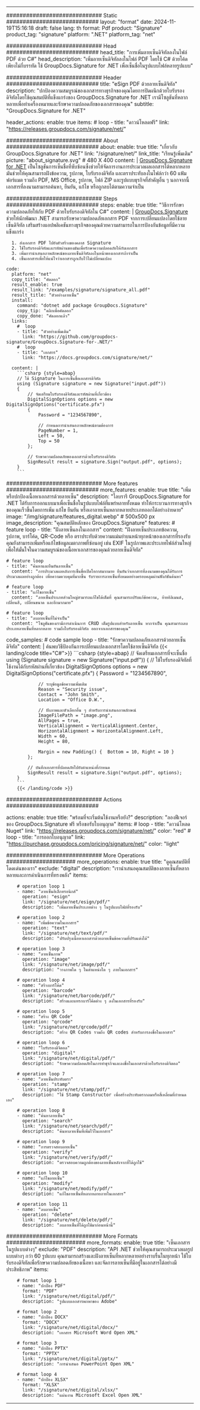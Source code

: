 



---
############################# Static ############################
layout: "format"
date:  2024-11-19T15:16:18
draft: false
lang: th
format: Pdf
product: "Signature"
product_tag: "signature"
platform: ".NET"
platform_tag: "net"

############################# Head ############################
head_title: "การเพิ่มลายเซ็นดิจิทัลลงในไฟล์ PDF ด้วย C#"
head_description: "เพิ่มลายเซ็นดิจิทัลลงในไฟล์ PDF โดยใช้ C# ด้วยโค้ดเพียงไม่กี่บรรทัด ใช้ GroupDocs.Signature for .NET เพื่อเซ็นชื่อในรูปแบบไฟล์หลายรูปแบบ"

############################# Header ############################
title: "eSign PDF ด้วยลายเซ็นดิจิทัล" 
description: "ปกป้องความสมบูรณ์ของเอกสารทางธุรกิจของคุณโดยการปิดผนึกด้วยใบรับรองดิจิทัลโดยใช้คุณสมบัติที่แข็งแกร่งของ GroupDocs.Signature for .NET เรามีโซลูชันที่หลากหลายเพื่อทำเครื่องหมายและรักษาความปลอดภัยของเอกสารของคุณ"
subtitle: "GroupDocs.Signature for .NET" 

header_actions:
  enable: true
  items:
    #  loop
    - title: "ดาวน์โหลดฟรี"
      link: "https://releases.groupdocs.com/signature/net/"
      
############################# About ############################
about:
    enable: true
    title: "เกี่ยวกับ GroupDocs.Signature for .NET"
    link: "/signature/net/"
    link_title: "เรียนรู้เพิ่มเติม"
    picture: "about_signature.svg" # 480 X 400
    content: |
       [GroupDocs.Signature for .NET](/signature/net/) เป็นโซลูชันการเซ็นชื่อที่ซับซ้อนซึ่งช่วยให้จัดการงานการประมวลผลเอกสารได้หลากหลาย มันช่วยให้คุณสามารถฝังข้อความ, รูปภาพ, ใบรับรองดิจิทัล และตราประทับลงในไฟล์กว่า 60 แฟ้มฟอร์แมต รวมถึง PDF, MS Office, รูปภาพ, ไฟล์ ZIP และรูปแบบธุรกิจที่สำคัญอื่น ๆ นอกจากนี้ เอกสารที่ลงนามสามารถค้นหา, ยืนยัน, แก้ไข หรือถูกลบได้ตามความจำเป็น

############################# Steps ############################
steps:
    enable: true
    title: "วิธีการรักษาความปลอดภัยให้กับ PDF ด้วยใบรับรองดิจิทัลใน C#"
    content: |
      [GroupDocs.Signature](/signature/net/) ช่วยให้นักพัฒนา .NET สามารถรักษาความปลอดภัยเอกสาร PDF จากการเปลี่ยนแปลงโดยใช้ลายเซ็นดิจิทัล เสริมสร้างแอปพลิเคชันทางธุรกิจของคุณด้วยความสามารถในการป้องกันข้อมูลที่มีความแข็งแกร่ง
      
      1. ส่งเอกสาร PDF ไปยังตัวสร้างของคลาส Signature
      2. ใช้ใบรับรองดิจิทัลและรหัสผ่านของมันเพื่อรักษาความปลอดภัยให้กับเอกสาร
      3. เพิ่มการนำเสนอภาพลักษณ์ของลายเซ็นดิจิทัลลงในหน้าของเอกสารถ้าจำเป็น
      4. เซ็นเอกสารเพื่อให้แน่ใจว่าเอกสารถูกเก็บไว้ไม่เปลี่ยนแปลง
   
    code:
      platform: "net"
      copy_title: "คัดลอก"
      result_enable: true
      result_link: "/examples/signature/signature_all.pdf"
      result_title: "ตัวอย่างลายเซ็น"
      install:
        command: "dotnet add package GroupDocs.Signature"
        copy_tip: "คลิกเพื่อคัดลอก"
        copy_done: "คัดลอกแล้ว"
      links:
        #  loop
        - title: "ตัวอย่างเพิ่มเติม"
          link: "https://github.com/groupdocs-signature/GroupDocs.Signature-for-.NET/"
        #  loop
        - title: "เอกสาร"
          link: "https://docs.groupdocs.com/signature/net/"
          
      content: |
        ```csharp {style=abap}
        // ใช้ Signature ในการเซ็นชื่อเอกสารดิจิทัล
        using (Signature signature = new Signature("input.pdf"))
        {
            // จัดเตรียมใบรับรองดิจิทัลและรหัสผ่านที่เกี่ยวข้อง
            DigitalSignOptions options = new DigitalSignOptions("certificate.pfx")
            {
                Password = "1234567890",

                // กำหนดการนำเสนอภาพลักษณ์ตามต้องการ
                PageNumber = 1,
                Left = 50,
                Top = 50
            };

            // รักษาความปลอดภัยของเอกสารด้วยใบรับรองดิจิทัล
            SignResult result = signature.Sign("output.pdf", options);
        }
        ```            

############################# More features ############################
more_features:
  enable: true
  title: "เพิ่มหรือปกป้องเนื้อหาเอกสารด้วยลายเซ็น"
  description: "ไลบรารี GroupDocs.Signature for .NET ได้รับการออกแบบมาเพื่อเซ็นชื่อในรูปแบบไฟล์ที่แพร่หลายทั้งหมด ทำให้กระบวนการทางธุรกิจของคุณเร็วขึ้นโดยการเพิ่ม แก้ไข ยืนยัน หรือเอาลายเซ็นหลากหลายประเภทออกได้อย่างง่ายดาย"
  image: "/img/signature/features_digital.webp" # 500x500 px
  image_description: "คุณสมบัติหลักของ GroupDocs.Signature"
  features:
    # feature loop
    - title: "ฝังลายเซ็นลงในเอกสาร"
      content: "ฝังลายเซ็นประเภทข้อความ, รูปภาพ, บาร์โค้ด, QR-Code หรือ ตราประทับด้วยความแม่นยำบนหน้าทุกหน้าของเอกสารที่รองรับ คุณยังสามารถเพิ่มหรือแก้ไขข้อมูลเมตาภาพที่ซ่อนอยู่ เช่น EXIF ในรูปภาพและประเภทไฟล์ส่วนใหญ่ เพื่อให้มั่นใจในความสมบูรณ์ของเนื้อหาเอกสารของคุณด้วยลายเซ็นดิจิทัล"

    # feature loop
    - title: "ค้นหาและยืนยันลายเซ็น"
      content: "การประมวลผลหลังการเซ็นชื่อเปิดโอกาสมากมาย ยืนยันว่าเอกสารที่ลงนามของคุณได้รับการประมวลผลอย่างถูกต้อง เพื่อความควบคุมที่มากขึ้น รับรายการลายเซ็นทั้งหมดอย่างครอบคลุมผ่านฟังก์ชันค้นหา"

    # feature loop
    - title: "แก้ไขลายเซ็น"
      content: "ลายเซ็นประเภทส่วนใหญ่สามารถแก้ไขได้เต็มที่ คุณสามารถปรับแก้ข้อความ, ย้ายอิลิเมนต์, เปลี่ยนสี, เปลี่ยนขนาด และอีกมากมาย"

    # feature loop
    - title: "ลบลายเซ็นที่ไม่จำเป็น"
      content: "โซลูชันของเรามีการดำเนินการ CRUD เต็มรูปแบบสำหรับลายเซ็น หากจำเป็น คุณสามารถลบประเภทลายเซ็นที่หลากหลาย รวมถึงใบรับรองดิจิทัล ออกจากเอกสารของคุณ"
      
  code_samples:
    # code sample loop
    - title: "รักษาความปลอดภัยเอกสารด้วยลายเซ็นดิจิทัล"
      content: |
        ค้นพบวิธีป้องกันการเปลี่ยนแปลงเอกสารโดยใช้ลายเซ็นดิจิทัล
        {{< landing/code title="C#">}}
        ```csharp {style=abap}
        // จัดเตรียมเอกสารที่จะเซ็นชื่อ
        using (Signature signature = new Signature("input.pdf"))
        {
            // ใช้ใบรับรองดิจิทัลที่ใช้งานได้กับรหัสผ่านที่เกี่ยวข้อง
            DigitalSignOptions options = new DigitalSignOptions("certificate.pfx")
            {
                Password = "1234567890",

                // ระบุข้อมูลข้อความเพิ่มเติม
                Reason = "Security issue",
                Contact = "John Smith",
                Location = "Office D.W.",

                // ฝังภาพและตัวเลือกอื่น ๆ สำหรับการนำเสนอภาพลักษณ์
                ImageFilePath = "image.png",
                AllPages = true,
                VerticalAlignment = VerticalAlignment.Center,
                HorizontalAlignment = HorizontalAlignment.Left,
                Width = 60,
                Height = 80,

                Margin = new Padding() {  Bottom = 10, Right = 10 }
            };

            // บันทึกเอกสารที่ปลอดภัยไปยังตำแหน่งที่กำหนด
            SignResult result = signature.Sign("output.pdf", options);
        }
        ```
        {{< /landing/code >}}


############################# Actions ############################

actions:
  enable: true
  title: "พร้อมที่จะเริ่มต้นใช้งานหรือยัง?"
  description: "ลองฟีเจอร์ของ GroupDocs.Signature ฟรี หรือขอรับใบอนุญาต"
  items:
    #  loop
    - title: "ดาวน์โหลด Nuget"
      link: "https://releases.groupdocs.com/signature/net/"
      color: "red"
        #  loop
    - title: "การออกใบอนุญาต"
      link: "https://purchase.groupdocs.com/pricing/signature/net/"
      color: "light"


############################# More Operations #####################
more_operations:
    enable: true
    title: "ดูคุณสมบัติที่โดดเด่นของเรา"
    exclude: "digital"
    description: "เรานำเสนอคุณสมบัติของลายเซ็นที่หลากหลายและการดำเนินการที่ทรงพลัง"
    items: 
          
        # operation loop 1
        - name: "ลายเซ็นอิเล็กทรอนิกส์"
          operation: "esign"
          link: "/signature/net/esign/pdf/"
          description: "เพิ่มลายเซ็นประเภทต่าง ๆ ในรูปแบบไฟล์ที่รองรับ"

        # operation loop 2
        - name: "เพิ่มข้อความในเอกสาร"
          operation: "text"
          link: "/signature/net/text/pdf/"
          description: "ปรับปรุงเนื้อหาเอกสารด้วยลายเซ็นข้อความที่ปรับแต่งได้"

        # operation loop 3
        - name: "ลายเซ็นภาพ"
          operation: "image"
          link: "/signature/net/image/pdf/"
          description: "วางภาพใด ๆ ในตำแหน่งใด ๆ ภายในเอกสาร"

        # operation loop 4
        - name: "สร้างบาร์โค้ด"
          operation: "barcode"
          link: "/signature/net/barcode/pdf/"
          description: "สร้างและแทรกบาร์โค้ดต่าง ๆ ลงในเอกสารที่รองรับ"

        # operation loop 5
        - name: "สร้าง QR Code"
          operation: "qrcode"
          link: "/signature/net/qrcode/pdf/"
          description: "สร้าง QR Codes รวมถึง QR codes สำหรับการลงชื่อในเอกสาร"
          
        # operation loop 6
        - name: "ใบรับรองดิจิตอล"
          operation: "digital"
          link: "/signature/net/digital/pdf/"
          description: "รักษาความปลอดภัยในการทำธุรกิจและลงชื่อในเอกสารด้วยใบรับรองดิจิตอล"

        # operation loop 7
        - name: "ลายเซ็นประทับตรา"
          operation: "stamp"
          link: "/signature/net/stamp/pdf/"
          description: "ใช้ Stamp Constructor เพื่อสร้างประทับตรากลมหรือสี่เหลี่ยมที่กำหนดเอง"
          
        # operation loop 8
        - name: "ค้นหาลายเซ็น"
          operation: "search"
          link: "/signature/net/search/pdf/"
          description: "ค้นหาลายเซ็นที่เพิ่มไว้ในเอกสาร"
          
        # operation loop 9
        - name: "การตรวจสอบลายเซ็น"
          operation: "verify"
          link: "/signature/net/verify/pdf/"
          description: "ตรวจสอบความถูกต้องของลายเซ็นหลังจากที่ได้ถูกใช้"
          
        # operation loop 10
        - name: "แก้ไขลายเซ็น"
          operation: "modify"
          link: "/signature/net/modify/pdf/"
          description: "แก้ไขลายเซ็นที่หลากหลายภายในเอกสาร"
          
        # operation loop 11
        - name: "ลบลายเซ็น"
          operation: "delete"
          link: "/signature/net/delete/pdf/"
          description: "ลบลายเซ็นที่ได้ถูกใช้มาก่อนหน้านี้"
          
############################# More Formats ########################
more_formats:
    enable: true
    title: "เซ็นเอกสารในรูปแบบต่างๆ"
    exclude: "PDF"
    description: "API .NET ช่วยให้คุณสามารถประมวลผลรูปแบบต่างๆ กว่า 60 รูปแบบ คุณสามารถสร้างและฝังลายเซ็นที่หลากหลายอย่างราบรื่นในทุกหน้า ใช้ใบรับรองดิจิทัลเพื่อรักษาความปลอดภัยของเนื้อหา และจัดการลายเซ็นที่มีอยู่ในเอกสารได้อย่างมีประสิทธิภาพ"
    items: 
          
        # format loop 1
        - name: "ปกป้อง PDF"
          format: "PDF"
          link: "/signature/net/digital/pdf/"
          description: "รูปแบบเอกสารพกพาของ Adobe"
          
        # format loop 2
        - name: "ปกป้อง DOCX"
          format: "DOCX"
          link: "/signature/net/digital/docx/"
          description: "เอกสาร Microsoft Word Open XML"
          
        # format loop 3
        - name: "ปกป้อง PPTX"
          format: "PPTX"
          link: "/signature/net/digital/pptx/"
          description: "การนำเสนอ PowerPoint Open XML"
          
        # format loop 4
        - name: "ปกป้อง XLSX"
          format: "XLSX"
          link: "/signature/net/digital/xlsx/"
          description: "แผ่นงาน Microsoft Excel Open XML"


          

---